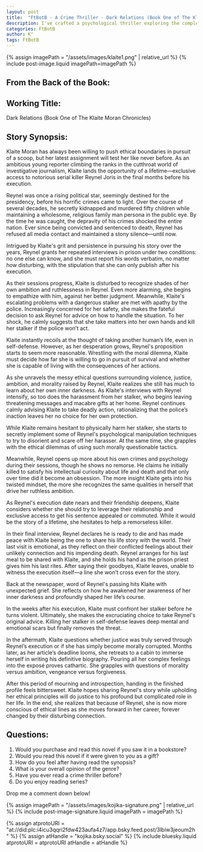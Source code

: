 ```yaml
---
layout: post
title:  "FtBotB - A Crime Thriller - Dark Relations (Book One of The Klaite Moran Chronicles)"
description: I've crafted a psychological thriller exploring the complex relationship between ambitious reporter Klaite Moran and death row inmate Reynel Joris, a former political hopeful turned child killer. Through their prison interviews and Klaite's parallel struggles with a dangerous stalker, I examine how moral boundaries blur when confronting violence and justice. The story tracks Klaite's gradual ethical compromise as she recognizes disturbing similarities between herself and Reynel, ultimately leading to her own act of deadly self-defense. This narrative explores themes of ambition, morality, and the psychological impact of confronting human darkness.
categories: FtBotB
author: K°
tags: FtBotB
---
```

<div>
{% assign imagePath = "/assets/images/klaite1.png" | relative_url %}
{% include post-image.liquid imagePath=imagePath %}
</div>

## From the Back of the Book:
## Working Title:
Dark Relations (Book One of The Klaite Moran Chronicles)  

## Story Synopsis:
Klaite Moran has always been willing to push ethical boundaries in pursuit of a scoop, but her latest assignment will test her like never before. As an ambitious young reporter climbing the ranks in the cutthroat world of investigative journalism, Klaite lands the opportunity of a lifetime—exclusive access to notorious serial killer Reynel Joris in the final months before his execution.  

Reynel was once a rising political star, seemingly destined for the presidency, before his horrific crimes came to light. Over the course of several decades, he secretly kidnapped and murdered fifty children while maintaining a wholesome, religious family man persona in the public eye. By the time he was caught, the depravity of his crimes shocked the entire nation. Ever since being convicted and sentenced to death, Reynel has refused all media contact and maintained a stony silence—until now.  

Intrigued by Klaite's grit and persistence in pursuing his story over the years, Reynel grants her repeated interviews in prison under two conditions: no one else can know, and she must report his words verbatim, no matter how disturbing, with the stipulation that she can only publish after his execution.  

As their sessions progress, Klaite is disturbed to recognize shades of her own ambition and ruthlessness in Reynel. Even more alarming, she begins to empathize with him, against her better judgment. Meanwhile, Klaite's escalating problems with a dangerous stalker are met with apathy by the police. Increasingly concerned for her safety, she makes the fateful decision to ask Reynel for advice on how to handle the situation. To her shock, he calmly suggests that she take matters into her own hands and kill her stalker if the police won’t act.  

Klaite instantly recoils at the thought of taking another human’s life, even in self-defense. However, as her desperation grows, Reynel's proposition starts to seem more reasonable. Wrestling with the moral dilemma, Klaite must decide how far she is willing to go in pursuit of survival and whether she is capable of living with the consequences of her actions.  

As she unravels the messy ethical questions surrounding violence, justice, ambition, and morality raised by Reynel, Klaite realizes she still has much to learn about her own inner darkness. As Klaite's interviews with Reynel intensify, so too does the harassment from her stalker, who begins leaving threatening messages and macabre gifts at her home. Reynel continues calmly advising Klaite to take deadly action, rationalizing that the police’s inaction leaves her no choice for her own protection.  

While Klaite remains hesitant to physically harm her stalker, she starts to secretly implement some of Reynel's psychological manipulation techniques to try to disorient and scare off her harasser. At the same time, she grapples with the ethical dilemmas of using such morally questionable tactics.  

Meanwhile, Reynel opens up more about his own crimes and psychology during their sessions, though he shows no remorse. He claims he initially killed to satisfy his intellectual curiosity about life and death and that only over time did it become an obsession. The more insight Klaite gets into his twisted mindset, the more she recognizes the same qualities in herself that drive her ruthless ambition.  

As Reynel's execution date nears and their friendship deepens, Klaite considers whether she should try to leverage their relationship and exclusive access to get his sentence appealed or commuted. While it would be the story of a lifetime, she hesitates to help a remorseless killer.  

In their final interview, Reynel declares he is ready to die and has made peace with Klaite being the one to share his life story with the world. Their last visit is emotional, as they reflect on their conflicted feelings about their unlikely connection and his impending death. Reynel arranges for his last meal to be shared with Klaite, and she holds his hand as the prison priest gives him his last rites. After saying their goodbyes, Klaite leaves, unable to witness the execution itself—a line she won’t cross even for the story.  

Back at the newspaper, word of Reynel's passing hits Klaite with unexpected grief. She reflects on how he awakened her awareness of her inner darkness and profoundly shaped her life’s course.  

In the weeks after his execution, Klaite must confront her stalker before he turns violent. Ultimately, she makes the excruciating choice to take Reynel's original advice. Killing her stalker in self-defense leaves deep mental and emotional scars but finally removes the threat.  

In the aftermath, Klaite questions whether justice was truly served through Reynel’s execution or if she has simply become morally corrupted. Months later, as her article’s deadline looms, she retreats to a cabin to immerse herself in writing his definitive biography. Pouring all her complex feelings into the exposé proves cathartic. She grapples with questions of morality versus ambition, vengeance versus forgiveness.  

After this period of mourning and introspection, handing in the finished profile feels bittersweet. Klaite hopes sharing Reynel's story while upholding her ethical principles will do justice to his profound but complicated role in her life. In the end, she realizes that because of Reynel, she is now more conscious of ethical lines as she moves forward in her career, forever changed by their disturbing connection.  

## Questions:
1. Would you purchase and read this novel if you saw it in a bookstore?
2. Would you read this novel if it were given to you as a gift?
3. How do you feel after having read the synopsis?
4. What is your overall opinion of the genre?
5. Have you ever read a crime thriller before?
6. Do you enjoy reading series?

Drop me a comment down below!

<!-- signature -->
{% assign imagePath = "/assets/images/kojika-signature.png" | relative_url %}
{% include post-image-signature.liquid imagePath = imagePath %}

<!-- comments -->
{% assign atprotoURI = "at://did:plc:i4icu3qqri2fdw423aufa4z7/app.bsky.feed.post/3lbiw3jeoum2h" %}
{% assign atHandle = "kojika.bsky.social" %}
{% include bluesky.liquid atprotoURI = atprotoURI atHandle = atHandle %}
